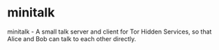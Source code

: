 # minitalk
minitalk - A small talk server and client for Tor Hidden Services, so that Alice and Bob can talk to each other directly.
